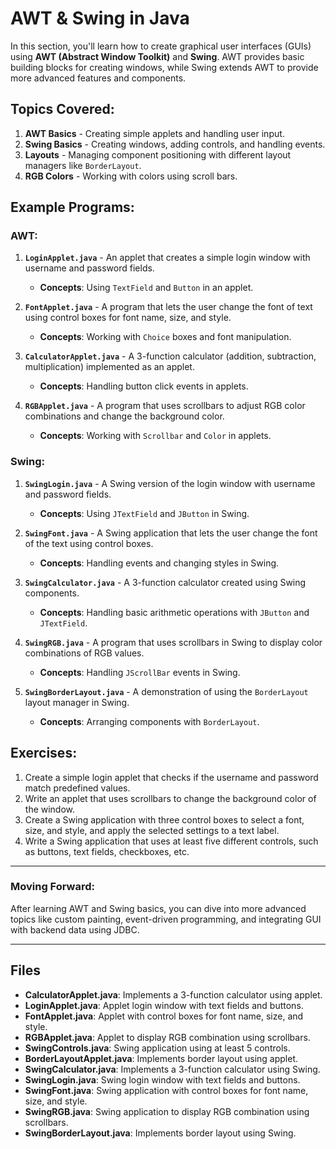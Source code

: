 # AWT & Swing in Java

In this section, you'll learn how to create graphical user interfaces (GUIs) using **AWT (Abstract Window Toolkit)** and **Swing**. AWT provides basic building blocks for creating windows, while Swing extends AWT to provide more advanced features and components.

## Topics Covered:
1. **AWT Basics** - Creating simple applets and handling user input.
2. **Swing Basics** - Creating windows, adding controls, and handling events.
3. **Layouts** - Managing component positioning with different layout managers like `BorderLayout`.
4. **RGB Colors** - Working with colors using scroll bars.

## Example Programs:

### AWT:
1. **`LoginApplet.java`** - An applet that creates a simple login window with username and password fields.
   - **Concepts**: Using `TextField` and `Button` in an applet.

2. **`FontApplet.java`** - A program that lets the user change the font of text using control boxes for font name, size, and style.
   - **Concepts**: Working with `Choice` boxes and font manipulation.

3. **`CalculatorApplet.java`** - A 3-function calculator (addition, subtraction, multiplication) implemented as an applet.
   - **Concepts**: Handling button click events in applets.

4. **`RGBApplet.java`** - A program that uses scrollbars to adjust RGB color combinations and change the background color.
   - **Concepts**: Working with `Scrollbar` and `Color` in applets.

### Swing:
1. **`SwingLogin.java`** - A Swing version of the login window with username and password fields.
   - **Concepts**: Using `JTextField` and `JButton` in Swing.

2. **`SwingFont.java`** - A Swing application that lets the user change the font of the text using control boxes.
   - **Concepts**: Handling events and changing styles in Swing.

3. **`SwingCalculator.java`** - A 3-function calculator created using Swing components.
   - **Concepts**: Handling basic arithmetic operations with `JButton` and `JTextField`.

4. **`SwingRGB.java`** - A program that uses scrollbars in Swing to display color combinations of RGB values.
   - **Concepts**: Handling `JScrollBar` events in Swing.

5. **`SwingBorderLayout.java`** - A demonstration of using the `BorderLayout` layout manager in Swing.
   - **Concepts**: Arranging components with `BorderLayout`.

## Exercises:
1. Create a simple login applet that checks if the username and password match predefined values.
2. Write an applet that uses scrollbars to change the background color of the window.
3. Create a Swing application with three control boxes to select a font, size, and style, and apply the selected settings to a text label.
4. Write a Swing application that uses at least five different controls, such as buttons, text fields, checkboxes, etc.

---

### Moving Forward:
After learning AWT and Swing basics, you can dive into more advanced topics like custom painting, event-driven programming, and integrating GUI with backend data using JDBC.


---

## Files

- **CalculatorApplet.java**: Implements a 3-function calculator using applet.
- **LoginApplet.java**: Applet login window with text fields and buttons.
- **FontApplet.java**: Applet with control boxes for font name, size, and style.
- **RGBApplet.java**: Applet to display RGB combination using scrollbars.
- **SwingControls.java**: Swing application using at least 5 controls.
- **BorderLayoutApplet.java**: Implements border layout using applet.
- **SwingCalculator.java**: Implements a 3-function calculator using Swing.
- **SwingLogin.java**: Swing login window with text fields and buttons.
- **SwingFont.java**: Swing application with control boxes for font name, size, and style.
- **SwingRGB.java**: Swing application to display RGB combination using scrollbars.
- **SwingBorderLayout.java**: Implements border layout using Swing.
